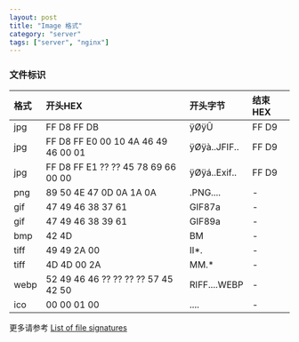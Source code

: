 ```yaml
---
layout: post
title: "Image 格式"
category: "server"
tags: ["server", "nginx"]
---
```


### 文件标识

| 格式 | 开头HEX | 开头字节 | 结束HEX |
|:-----|:-------|:--------|:--------| 
| jpg | FF D8 FF DB | ÿØÿÛ  |FF D9  |
| jpg | FF D8 FF E0 00 10 4A 46 49 46 00 01 | ÿØÿà..JFIF.. |FF D9  |
| jpg | FF D8 FF E1 ?? ?? 45 78 69 66 00 00 | ÿØÿá..Exif.. |FF D9  |
| png | 89 50 4E 47 0D 0A 1A 0A | .PNG.... | - |
| gif | 47 49 46 38 37 61 | GIF87a | - |
| gif | 47 49 46 38 39 61 | GIF89a | - |
| bmp | 42 4D | BM | - |
| tiff | 49 49 2A 00  | II*. | - |
| tiff | 4D 4D 00 2A | MM.* | - |
| webp | 52 49 46 46 ?? ?? ?? ?? 57 45 42 50 |  RIFF....WEBP      | - |
| ico |  00 00 01 00  | .... | - |

更多请参考 [
List of file signatures](https://en.wikipedia.org/wiki/List_of_file_signatures)